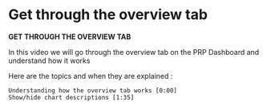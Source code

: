 # Get through the overview tab

**GET THROUGH THE OVERVIEW TAB**

In this video we will go through the overview tab on the PRP Dashboard and understand how it works

Here are the topics and when they are explained :

```
Understanding how the overview tab works [0:00]
Show/hide chart descriptions [1:35]
```
